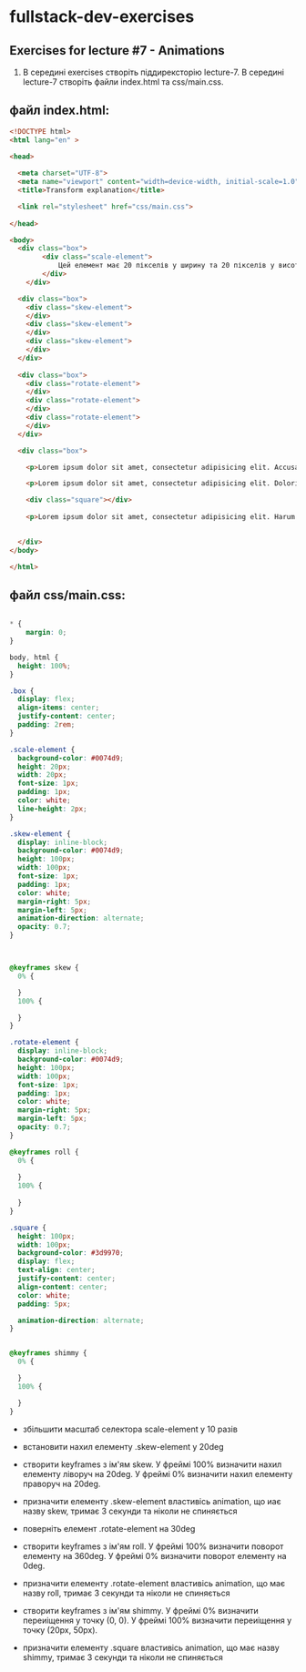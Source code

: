 # fullstack-dev-exercises

## Exercises for lecture #7 - Animations


1. В середині exercises створіть піддирексторію lecture-7. В середині lecture-7 створіть файли index.html та css/main.css. 

## файл index.html:

```html
<!DOCTYPE html>
<html lang="en" >

<head>
  
  <meta charset="UTF-8">
  <meta name="viewport" content="width=device-width, initial-scale=1.0">
  <title>Transform explanation</title>

  <link rel="stylesheet" href="css/main.css">
  
</head>

<body>
  <div class="box">
        <div class="scale-element">
            Цей елемент має 20 пікселів у ширину та 20 пікселів у висоту, але, якщо для функції масштабування встановлено значення 10, він тепер має 100 пікселів у ширину та 400 пікселів у висоту. Ця властивість також впливає на текст, відступи та поля.
        </div>
    </div>

  <div class="box">
    <div class="skew-element">
    </div>
    <div class="skew-element">
    </div>
    <div class="skew-element">
    </div>
  </div>
  
  <div class="box">
    <div class="rotate-element">
    </div>
    <div class="rotate-element">
    </div>
    <div class="rotate-element">
    </div>
  </div>

  <div class="box">

    <p>Lorem ipsum dolor sit amet, consectetur adipisicing elit. Accusamus porro officia, quae, explicabo deleniti quasi molestias dolorum non ad pariatur. Illo, inventore at. Odio iure adipisci quisquam, molestias impedit quo.</p>

    <p>Lorem ipsum dolor sit amet, consectetur adipisicing elit. Doloribus unde, quis. Natus quasi, eveniet corporis facere laboriosam voluptatem ad blanditiis, temporibus, laborum voluptate possimus beatae illo. Illo molestiae, iure blanditiis.</p>

    <div class="square"></div>
    
    <p>Lorem ipsum dolor sit amet, consectetur adipisicing elit. Harum sit aperiam odit libero soluta delectus voluptatibus saepe laboriosam maiores, quas, fuga vitae. Suscipit eum assumenda hic sunt, debitis voluptatum odit.</p>

  
  </div>
</body>

</html>

```

## файл css/main.css:

```css

* {
    margin: 0;
}

body, html {
  height: 100%;
}

.box {
  display: flex;
  align-items: center;
  justify-content: center;
  padding: 2rem;
}

.scale-element {
  background-color: #0074d9;
  height: 20px;
  width: 20px;
  font-size: 1px;
  padding: 1px;
  color: white;
  line-height: 2px;
}

.skew-element {
  display: inline-block;
  background-color: #0074d9;
  height: 100px;
  width: 100px;
  font-size: 1px;
  padding: 1px;
  color: white;
  margin-right: 5px;
  margin-left: 5px;
  animation-direction: alternate;
  opacity: 0.7;
}



@keyframes skew {
  0% {

  }
  100% {

  }
}

.rotate-element {
  display: inline-block;
  background-color: #0074d9;
  height: 100px;
  width: 100px;
  font-size: 1px;
  padding: 1px;
  color: white;
  margin-right: 5px;
  margin-left: 5px;
  opacity: 0.7;
}

@keyframes roll {
  0% {
    
  }
  100% {
    
  }
}

.square {
  height: 100px;
  width: 100px;
  background-color: #3d9970;
  display: flex;
  text-align: center;
  justify-content: center;
  align-content: center;
  color: white;
  padding: 5px;

  animation-direction: alternate;
}


@keyframes shimmy {
  0% {

  }
  100% {

  }
}
```

  - збільшити масштаб селектора scale-element у 10 разів
  - встановити нахил елементу .skew-element у 20deg
  - створити keyframes з ім'ям skew. У фреймі 100% визначити нахил елементу ліворуч на 20deg. У фреймі 0% визначити нахил елементу праворуч на 20deg.
  - призначити елементу .skew-element властивісь animation, що иає назву skew, тримає 3 секунди та ніколи не спиняється

  - поверніть елемент .rotate-element на 30deg
  - створити keyframes з ім'ям roll. У фреймі 100% визначити поворот елементу на 360deg. У фреймі 0% визначити поворот елементу на 0deg.
  - призначити елементу .rotate-element властивісь animation, що має назву roll, тримає 3 секунди та ніколи не спиняється

  - створити keyframes з ім'ям shimmy. У фреймі 0% визначити переиіщення у точку (0, 0). У фреймі 100% визначити переиіщення у точку (20px, 50px).
  - призначити елементу .square властивісь animation, що має назву shimmy, тримає 3 секунди та ніколи не спиняється
